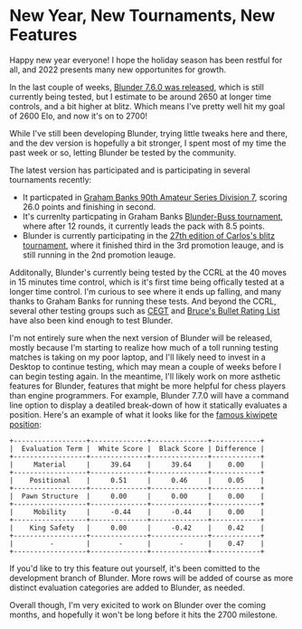 # New Year, New Tournaments, New Features

Happy new year everyone! I hope the holiday season has been restful for all, and 2022 presents many new opportunites for growth.

In the last couple of weeks, [Blunder 7.6.0 was released](https://github.com/algerbrex/blunder/releases/tag/v7.6.0), which is still currently being tested, 
but I estimate to be around 2650 at longer time controls, and a bit higher at blitz. Which means I've pretty well hit my goal of 2600 Elo, and now it's on 
to 2700!

While I've still been developing Blunder, trying little tweaks here and there, and the dev version is hopefully a bit stronger, I spent most of my time the
past week or so, letting Blunder be tested by the community.

The latest version has participated and is participating in several tournaments recently:

* It particpated in [Graham Banks 90th Amateur Series Division 7](http://talkchess.com/forum3/viewtopic.php?f=6&t=78968#p917197), scoring 26.0 points and finishing in second.
* It's currenlty particpating in Graham Banks [Blunder-Buss tournament](http://talkchess.com/forum3/viewtopic.php?f=6&t=79059#p917808), where after 12 rounds, it currently
  leads the pack with 8.5 points.
* Blunder is currently participating in the [27th edition of Carlos's blitz tournament](http://talkchess.com/forum3/viewtopic.php?f=6&t=79037&start=10#p917718), where 
  it finished third in the 3rd promotion leauge, and is still running in the 2nd promotion leauge.
  
Additonally, Blunder's currently being tested by the CCRL at the 40 moves in 15 minutes time control, which is it's first time being offically tested at a longer time control.
I'm curious to see where it ends up falling, and many thanks to Graham Banks for running these tests. And beyond the CCRL, several other testing groups such as 
[CEGT](http://www.cegt.net/) and [Bruce's Bullet Rating List](https://e4e6.com/) have also been kind enough to test Blunder.

I'm not entirely sure when the next version of Blunder will be released, mostly because I'm starting to realize how much of a toll running testing matches is taking on my
poor laptop, and I'll likely need to invest in a Desktop to continue testing, which may mean a couple of weeks before I can begin testing again. In the meantime, I'll likely 
work on more asthetic features for Blunder, features that might be more helpful for chess players than engine programmers. For example, Blunder 7.7.0 will have a command line 
option to display a deatiled break-down of how it statically evaluates a position. Here's an example of what it looks like for the 
[famous kiwipete position](http://www.talkchess.com/forum3/viewtopic.php?t=55787):

```
+------------------+--------------+--------------+------------+
|  Evaluation Term |  White Score |  Black Score | Difference |
+------------------+--------------+--------------+------------+
|     Material     |     39.64    |     39.64    |    0.00    |
+------------------+--------------+--------------+------------+
|    Positional    |     0.51     |     0.46     |    0.05    |
+------------------+--------------+--------------+------------+
|  Pawn Structure  |     0.00     |     0.00     |    0.00    |
+------------------+--------------+--------------+------------+
|     Mobility     |     -0.44    |     -0.44    |    0.00    |
+------------------+--------------+--------------+------------+
|    King Safety   |     0.00     |     -0.42    |    0.42    |
+------------------+--------------+--------------+------------+
|         -        |       -      |       -      |    0.47    |
+------------------+--------------+--------------+------------+
```

If you'd like to try this feature out yourself, it's been comitted to the development branch of Blunder. More rows will be added of course as more distinct evaluation 
categories are added to Blunder, as needed.

Overall though, I'm very exicited to work on Blunder over the coming months, and hopefully it won't be long before it hits the 2700 milestone.
